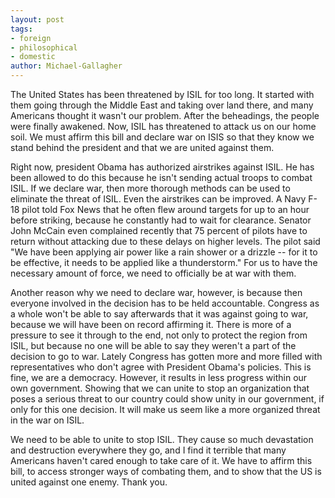 ```yaml
---
layout: post
tags: 
- foreign 
- philosophical 
- domestic
author: Michael-Gallagher
---
```

The United States has been threatened by ISIL for too long. It started with them going through the Middle East and taking over land there, and many Americans thought it wasn't our problem. After the beheadings, the people were finally awakened. Now, ISIL has threatened to attack us on our home soil. We must affirm this bill and declare war on ISIS so that they know we stand behind the president and that we are united against them.

Right now, president Obama has authorized airstrikes against ISIL. He has been allowed to do this because he isn't sending actual troops to combat ISIL. If we declare war, then more thorough methods can be used to eliminate the threat of ISIL. Even the airstrikes can be improved. A Navy F-18 pilot told Fox News that he often flew around targets for up to an hour before striking, because he constantly had to wait for clearance. Senator John McCain even complained recently that 75 percent of pilots have to return without attacking due to these delays on higher levels. The pilot said "We have been applying air power like a rain shower or a drizzle -- for it to be effective, it needs to be applied like a thunderstorm." For us to have the necessary amount of force, we need to officially be at war with them.

Another reason why we need to declare war, however, is because then everyone involved in the decision has to be held accountable. Congress as a whole won't be able to say afterwards that it was against going to war, because we will have been on record affirming it. There is more of a pressure to see it through to the end, not only to protect the region from ISIL, but because no one will be able to say they weren't a part of the decision to go to war. Lately Congress has gotten more and more filled with representatives who don't agree with President Obama's policies. This is fine, we are a democracy. However, it results in less progress within our own government. Showing that we can unite to stop an organization that poses a serious threat to our country could show unity in our government, if only for this one decision. It will make us seem like a more organized threat in the war on ISIL.

We need to be able to unite to stop ISIL. They cause so much devastation and destruction everywhere they go, and I find it terrible that many Americans haven't cared enough to take care of it. We have to affirm this bill, to access stronger ways of combating them, and to show that the US is united against one enemy. Thank you.
